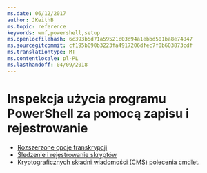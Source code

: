 ```yaml
---
ms.date: 06/12/2017
author: JKeithB
ms.topic: reference
keywords: wmf,powershell,setup
ms.openlocfilehash: 6c393b5d71a59521c03d94a1ebbd501ba8e74847
ms.sourcegitcommit: cf195b090b3223fa4917206dfec7f0b603873cdf
ms.translationtype: MT
ms.contentlocale: pl-PL
ms.lasthandoff: 04/09/2018
---
```

# <a name="audit-powershell-usage-using-transcription-and-logging"></a>Inspekcja użycia programu PowerShell za pomocą zapisu i rejestrowanie

- [Rozszerzone opcje transkrypcji](audit_transcript.md)
- [Śledzenie i rejestrowanie skryptów](audit_script.md)
- [Kryptograficznych składni wiadomości (CMS) polecenia cmdlet.](audit_cms.md)
